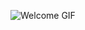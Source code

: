 ![Welcome GIF](https://user-images.githubusercontent.com/74038190/212741999-016fddbd-617a-4448-8042-0ecf907aea25.gif)
